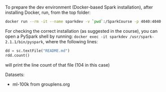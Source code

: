 To prepare the dev environment (Docker-based Spark installation), after installing Docker, run, from the top folder:
```bash
docker run --rm -it --name sparkdev -v `pwd`:/SparkCourse -p 4040:4040 gettyimages/spark:2.1.1-hadoop-2.7
```

For checking the correct installation (as suggested in the course), you can open a PySpark shell by running:
`docker exec -it sparkdev /usr/spark-2.1.1/bin/pyspark`, where the following lines: 

```python
dd = sc.textFile("README.md")
rdd.count()
```

will print the line count of that file (104 in this case)


Datasets:
- ml-100k from grouplens.org

